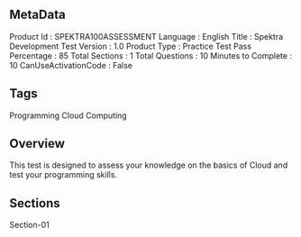 ## MetaData
Product Id : SPEKTRA100ASSESSMENT
Language : English
Title : Spektra Development Test
Version : 1.0
Product Type : Practice Test
Pass Percentage : 85
Total Sections : 1
Total Questions : 10
Minutes to Complete : 10
CanUseActivationCode : False

## Tags
Programming
Cloud Computing

## Overview
This test is designed to assess your knowledge on the basics of Cloud and test your programming skills.

## Sections
Section-01
